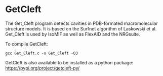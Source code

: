 # GetCleft
The Get_Cleft program detects cavities in PDB-formated macromolecular structure models. It is based on the Surfnet algorithm of Laskowski et al. Get_Cleft is used by IsoMIF as well as FlexAID and the NRGsuite.

To compile GetCleft: 
```
gcc Get_Cleft.c -o Get_Cleft -O3
```

GetCleft is also available to be installed as a python package:
https://pypi.org/project/getcleft-py/
